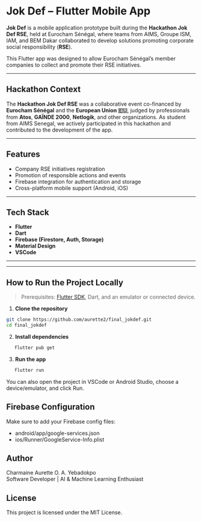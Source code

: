 # Jok Def – Flutter Mobile App

**Jok Def** is a mobile application prototype built during the **Hackathon Jok Def RSE**, held at Eurocham Sénégal, where teams from AIMS, Groupe ISM, IAM, and BEM Dakar collaborated to develop solutions promoting corporate social responsibility (**RSE**).

This Flutter app was designed to allow Eurocham Sénégal’s member companies to collect and promote their RSE initiatives.

---

## Hackathon Context

The **Hackathon Jok Def RSE** was a collaborative event co-financed by **Eurocham Sénégal** and the **European Union 🇪🇺**, judged by professionals from **Atos**, **GAÏNDE 2000**, **Netlogik**, and other organizations. As student from AIMS Senegal, we actively participated in this hackathon and contributed to the development of the app.

---

## Features

- Company RSE initiatives registration
- Promotion of responsible actions and events
- Firebase integration for authentication and storage
- Cross-platform mobile support (Android, iOS)

---

## Tech Stack

- **Flutter**
- **Dart**
- **Firebase (Firestore, Auth, Storage)**
- **Material Design**
- **VSCode**

---

---

## How to Run the Project Locally

> Prerequisites: [Flutter SDK](https://docs.flutter.dev/get-started/install), Dart, and an emulator or connected device.

1. **Clone the repository**

```bash
git clone https://github.com/aurette2/final_jokdef.git
cd final_jokdef
```
2. **Install dependencies**
```bash
   flutter pub get
```
3. **Run the app**
```bash
   flutter run
```
You can also open the project in VSCode or Android Studio, choose a device/emulator, and click Run.

## Firebase Configuration

Make sure to add your Firebase config files:

- android/app/google-services.json
- ios/Runner/GoogleService-Info.plist

## Author

Charmaine Aurette O. A. Yebadokpo  
Software Developer | AI & Machine Learning Enthusiast

## License

This project is licensed under the MIT License.
